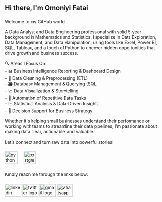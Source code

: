 <h2 align="left">Hi there, I'm Omoniyi Fatai</h2>

###

<p align="left">Welcome to my GitHub world!<br><br>A Data Analyst and Data Engineering professional with solid 5-year background in Mathematics and Statistics. I specialize in Data Exploration, Data Management, and Data Manipulation, using tools like Excel, Power BI, SQL, Tableau, and a touch of Python to uncover hidden opportunities that drive growth and business success.<br><br>🔍 Areas I Focus On:<br>- 📊 Business Intelligence Reporting & Dashboard Design  <br>- 🧹 Data Cleaning & Preprocessing (ETL)  <br>- 🗃️ Database Management & Querying (SQL)  <br>- 📈 Data Visualization & Storytelling  <br>- 🤖 Automation of Repetitive Data Tasks  <br>- 📉 Statistical Analysis & Data-Driven Insights  <br>- 💼 Decision Support for Business Strategy  <br><br>Whether it's helping small businesses understand their performance or working with teams to streamline their data pipelines, I’m passionate about making data clear, actionable, and valuable.<br><br>Let’s connect and turn raw data into powerful stories!</p>

###

<div align="left">
  <img src="https://cdn.jsdelivr.net/gh/devicons/devicon/icons/python/python-original.svg" height="40" alt="python logo"  />
  <img width="12" />
  <img src="https://cdn.jsdelivr.net/gh/devicons/devicon/icons/postgresql/postgresql-original.svg" height="40" alt="postgresql logo"  />
</div>

###

<p align="left">Kindly reach me through the links below:</p>

###

<div align="left">
  <a href="https://www.linkedin.com/in/omoniyi-14?utm_source=share&utm_campaign=share_via&utm_content=profile&utm_medium=android_app" target="_blank">
    <img src="https://raw.githubusercontent.com/maurodesouza/profile-readme-generator/master/src/assets/icons/social/linkedin/default.svg" width="52" height="40" alt="linkedin logo"  />
  </a>
  <a href="https://x.com/Niyi_Growth" target="_blank">
    <img src="https://raw.githubusercontent.com/maurodesouza/profile-readme-generator/master/src/assets/icons/social/twitter/default.svg" width="52" height="40" alt="twitter logo"  />
  </a>
  <a href="omoniyi1478@gmail.com" target="_blank">
    <img src="https://raw.githubusercontent.com/maurodesouza/profile-readme-generator/master/src/assets/icons/social/gmail/default.svg" width="52" height="40" alt="gmail logo"  />
  </a>
  <a href="08108840567" target="_blank">
    <img src="https://raw.githubusercontent.com/maurodesouza/profile-readme-generator/master/src/assets/icons/social/whatsapp/default.svg" width="52" height="40" alt="whatsapp logo"  />
  </a>
</div>

###
